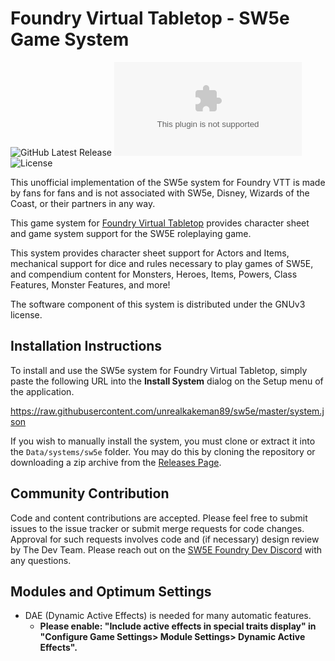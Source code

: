# Foundry Virtual Tabletop - SW5e Game System
![GitHub Latest Release](https://img.shields.io/github/release/sw5e-foundry/sw5e?style=flat-square)
![GitHub Downloads Latest](https://img.shields.io/github/downloads/sw5e-foundry/sw5e/latest/system.zip?style=flat-square)
![License](https://img.shields.io/github/license/sw5e-foundry/sw5e?style=flat-square)

This unofficial implementation of the SW5e system for Foundry VTT is made by fans for fans and is not associated with SW5e, Disney, Wizards of the Coast, or their partners in any way.

This game system for [Foundry Virtual Tabletop](http://foundryvtt.com) provides character sheet and game system
support for the SW5E roleplaying game.

This system provides character sheet support for Actors and Items, mechanical support for dice and rules necessary to
play games of SW5E, and compendium content for Monsters, Heroes, Items, Powers, Class Features, Monster
Features, and more!

The software component of this system is distributed under the GNUv3 license.

## Installation Instructions

To install and use the SW5e system for Foundry Virtual Tabletop, simply paste the following URL into the
**Install System** dialog on the Setup menu of the application.

https://raw.githubusercontent.com/unrealkakeman89/sw5e/master/system.json

If you wish to manually install the system, you must clone or extract it into the `Data/systems/sw5e` folder. You
may do this by cloning the repository or downloading a zip archive from the
[Releases Page](https://github.com/unrealkakeman89/sw5e).

## Community Contribution

Code and content contributions are accepted. Please feel free to submit issues to the issue tracker or submit merge
requests for code changes. Approval for such requests involves code and (if necessary) design review by The Dev Team.
Please reach out on the [SW5E Foundry Dev Discord](https://discord.gg/QMvJG6nHQD) with any questions.

## Modules and Optimum Settings

- DAE (Dynamic Active Effects) is needed for many automatic features.
  - **Please enable: "Include active effects in special traits display" in "Configure Game Settings> Module Settings> Dynamic Active Effects".**
